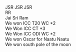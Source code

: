 JSR JSR JSR <br> RR <br> Jai Sri Ram <br> We won ICC T20 WC *2 <br> We Won ICC CT *3 <br> We Won ICC ODI WC *2 <br> We won Oscar for Naatu Naatu <br> We won south pole of the moon
